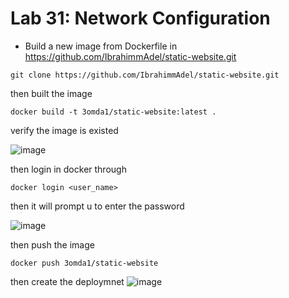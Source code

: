 # Lab 31: Network Configuration

-  Build a new image from Dockerfile in https://github.com/IbrahimmAdel/static-website.git
```
git clone https://github.com/IbrahimmAdel/static-website.git
```
then built the image 
```
docker build -t 3omda1/static-website:latest .
```
verify the image is existed 

![image](https://github.com/user-attachments/assets/39a6dac0-55e4-4ab7-a609-38eaad5b8427)

then login in docker through 
```
docker login <user_name>
```
then it will prompt u to enter the password

![image](https://github.com/user-attachments/assets/03784dea-5bf0-48f8-b1a5-f07c617fda93)


then push the image 
```
docker push 3omda1/static-website
```
then create the deploymnet 
![image](https://github.com/user-attachments/assets/41aa312c-328f-4d87-8c3a-e8d156beffa0)
